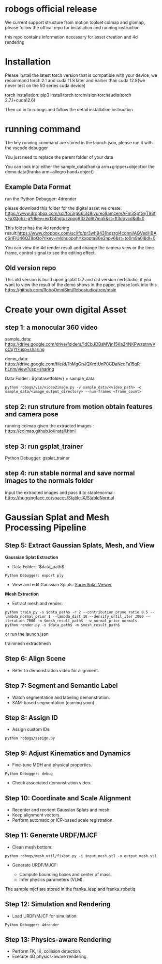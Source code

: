 # robogs official release



We current support structure from motion toolset colmap and glomap, please follow the offical repo for installation and running instruction

this repo contains information necessary for asset creation and 4d rendering


# Installation 

Please install the latest torch version that is compatible with your device, we recommand torch 2.1 and cuda 11.8 later and earlier than cuda 12.8(we never test on the 50 series cuda device)

torch installation: pip3 install torch torchvision torchaudio(torch 2.7.1+cuda12.6)

Then cd in to robogs and follow the detail installation instruction


# running command

The key running command are stored in the launch.json, please run it with the vscode debugger

You just need to replace the parent folder of your data 

You can look into either the sample_data(franka arm+gripper+object)or the demo data(franka arm+allegro hand+object) 

## Example Data Format

run the Python Debugger: 4drender

please download this folder for the digital asset we create: https://www.dropbox.com/scl/fo/3rg66l348iyureo8amcen/AFm3SptGyT93fyFaXQghz-g?rlkey=ex134hgtuzzpog63z2d6t7mq5&st=ft3dqvcd&dl=0

This folder has the 4d rendering result:https://www.dropbox.com/scl/fo/pr3wh9431hqzrgi4conni/AGVedHBAc6riFiU46QZ8pQo?rlkey=mlohuopohrtkxppta80e2npv6&st=to0m9a0i&dl=0

You can view the 4d render result and change the camera view or the time frame, control signal to see the editing effect.



## Old version repo
This old version is build upon gsplat 0.7 and old version nerfstudio,
if you want to view the result of the demo shows in the paper, please look into this
https://github.com/RoboOmniSim/Robostudio/tree/main




# Create your own digital Asset

##  step 1: a monocular 360 video

sample_data: https://drive.google.com/drive/folders/1dCbJDBsMVjn15Ka24NKPwzptnwVoCqYI?usp=sharing

demo_data: https://drive.google.com/file/d/1hMgGnJQXrdtUnP0CDaNcqFa15qR-hLnm/view?usp=sharing

Data Folder : ${datasetfolder} = sample_data
```shell
python robogs/vis/video2image.py -v sample_data/<video_path> -o sample_data/<image_output_directory> --num-frames <frame_count>
```
##  step 2: run struture from motion obtain features and camera pose

running colmap given the extracted images : https://colmap.github.io/install.html

##  step 3: run gsplat_trainer

Python Debugger: gsplat_trainer

##  step 4: run stable normal and save normal images to the normals folder

input the extracted images and pass it to stablenormal: https://huggingface.co/spaces/Stable-X/StableNormal


# Gaussian Splat and Mesh Processing Pipeline

## Step 5: Extract Gaussian Splats, Mesh, and View

**Gaussian Splat Extraction**

* Data Folder: \`\$data\_path\$

```
Python Debugger: export ply
```

* View and edit Gaussian Splats: [SuperSplat Viewer](https://superspl.at/editor/)

**Mesh Extraction**


* Extract mesh and render:

```shell
python train.py -s $data_path$ -r 2 --contribution_prune_ratio 0.5 --lambda_normal_prior 1 --lambda_dist 10 --densify_until_iter 3000 --iteration 7000 -m $mesh_result_path$ --w_normal_prior normals
python render.py -s $data_path$ -m $mesh_result_path$
```

or run the launch.json

trainmesh
extractmesh


## Step 6: Align Scene

* Refer to demonstration video for alignment.

## Step 7: Segment and Semantic Label

* Watch segmentation and labeling demonstration.
* SAM-based segmentation (coming soon).

## Step 8: Assign ID

* Assign custom IDs:

```shell
python robogs/assign.py
```

## Step 9: Adjust Kinematics and Dynamics

* Fine-tune MDH and physical properties.

```
Python Debugger: debug
```

* Check associated demonstration video.

## Step 10: Coordinate and Scale Alignment

* Recenter and reorient Gaussian Splats and mesh.
* Keep alignment vectors.
* Perform automatic or ICP-based scale registration.

## Step 11: Generate URDF/MJCF

* Clean mesh bottom:

```shell
python robogs/mesh_util/fixbot.py -i input_mesh.stl -o output_mesh.stl
```

* Generate URDF/MJCF:

  * Compute bounding boxes and center of mass.
  * Infer physics parameters (VLM).

The sample mjcf are stored in the franka_leap and franka_robotiq
## Step 12: Simulation and Rendering

* Load URDF/MJCF for simulation:


```
Python Debugger: 4drender
```

## Step 13: Physics-aware Rendering

* Perform FK, IK, collision detection.
* Execute 4D physics-aware rendering.
